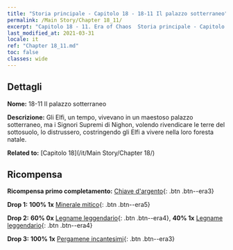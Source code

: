 ```yaml
---
title: "Storia principale - Capitolo 18 - 18-11 Il palazzo sotterraneo"
permalink: /Main Story/Chapter 18_11/
excerpt: "Capitolo 18 - 11. Era of Chaos  Storia principale - Capitolo 18_11. 18-11 Il palazzo sotterraneo"
last_modified_at: 2021-03-31
locale: it
ref: "Chapter 18_11.md"
toc: false
classes: wide
---
```


## Dettagli

 **Nome:** 18-11 Il palazzo sotterraneo

 **Descrizione:** Gli Elfi, un tempo, vivevano in un maestoso palazzo sotterraneo, ma i Signori Supremi di Nighon, volendo rivendicare le terre del sottosuolo, lo distrussero, costringendo gli Elfi a vivere nella loro foresta natale.

 **Related to:** [Capitolo 18](/it/Main Story/Chapter 18/)

## Ricompensa

 **Ricompensa primo completamento:** [Chiave d'argento](/it/Items/con_693/){: .btn .btn--era3}

 **Drop 1:** **100% 1x** [Minerale mitico](/it/Items/mat_61/){: .btn .btn--era5}

 **Drop 2:** **60% 0x** [Legname leggendario](/it/Items/mat_55/){: .btn .btn--era4}, **40% 1x** [Legname leggendario](/it/Items/mat_55/){: .btn .btn--era4}

 **Drop 3:** **100% 1x** [Pergamene incantesimi](/it/Items/con_694/){: .btn .btn--era3}

